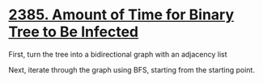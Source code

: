 # [2385. Amount of Time for Binary Tree to Be Infected](https://leetcode.com/problems/amount-of-time-for-binary-tree-to-be-infected/description/?envType=daily-question&envId=2024-01-10)

First, turn the tree into a bidirectional graph with an adjacency list

Next, iterate through the graph using BFS, starting from the starting point. 